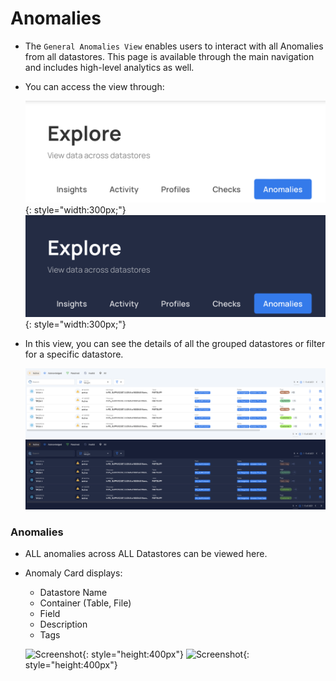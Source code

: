 # Anomalies


* The `General Anomalies View` enables users to interact with all Anomalies from all datastores. This page is available through the main navigation and includes high-level analytics as well.


* You can access the view through:

    ![Screenshot](../assets/anomalies/universal-anomaly-light.png#only-light){: style="width:300px;"}
    ![Screenshot](../assets/anomalies/universal-anomaly-dark.png#only-dark){: style="width:300px;"}

* In this view, you can see the details of all the grouped datastores or filter for a specific datastore.

    ![Screenshot](../assets/anomalies/anomalies-overviews-light.png#only-light)
    ![Screenshot](../assets/anomalies/anomalies-overviews-dark.png#only-dark)



### Anomalies

 - ALL anomalies across ALL Datastores can be viewed here. 
 - Anomaly Card displays:
    - Datastore Name
    - Container (Table, File)
    - Field
    - Description
    - Tags

     ![Screenshot](../assets/explore/global-anomalies-light.gif#only-light){: style="height:400px"}
    ![Screenshot](../assets/explore/global-anomalies-dark.gif#only-dark){: style="height:400px"}


